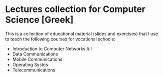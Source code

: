 # Lectures collection for Computer Science [Greek]

This is a collection of educational material (slides and exercises) that I use to teach the following courses for vocational schools: 
- Introduction to Computer Networks I/II 
- Data Communications
- Mobile Communications
- Operating Systes
- Telecommunications
